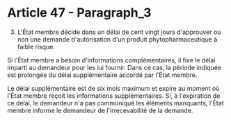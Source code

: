# Article 47 - Paragraph_3

3. L'État membre décide dans un délai de cent vingt jours d'approuver ou non une demande d'autorisation d'un produit phytopharmaceutique à faible risque.

Si l'État membre a besoin d'informations complémentaires, il fixe le délai imparti au demandeur pour les lui fournir. Dans ce cas, la période indiquée est prolongée du délai supplémentaire accordé par l'État membre.

Le délai supplémentaire est de six mois maximum et expire au moment où l'État membre reçoit les informations supplémentaires. Si, à l'expiration de ce délai, le demandeur n'a pas communiqué les éléments manquants, l'État membre informe le demandeur de l'irrecevabilité de la demande.